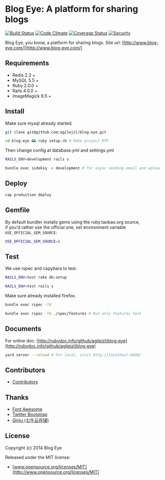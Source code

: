 Blog Eye: A platform for sharing blogs
=======

[![Build Status](http://img.shields.io/travis/agilejzl/blog-eye.svg)][travis]
[![Code Climate](http://img.shields.io/codeclimate/github/agilejzl/blog-eye.svg)][codeclimate]
[![Coverage Status](http://img.shields.io/coveralls/agilejzl/blog-eye.svg)][coveralls]
[![Security](https://hakiri.io/github/agilejzl/blog-eye/master.svg)][security]

[travis]: http://travis-ci.org/agilejzl/blog-eye
[codeclimate]: https://codeclimate.com/github/agilejzl/blog-eye
[coveralls]: https://coveralls.io/r/agilejzl/blog-eye
[security]: https://hakiri.io/github/agilejzl/blog-eye/master

Blog Eye, you know, a platform for sharing blogs. Site url: [http://www.blog-eye.com/](http://www.blog-eye.com/)

## Requirements  

* Redis 2.2 +
* MySQL 5.5 +
* Ruby 2.0.0 +
* Rails 4.0.0 +
* ImageMagick 6.5 +

## Install

Make sure mysql already started.  
```bash  
git clone git@github.com:agilejzl/blog-eye.git  

cd blog-eye && ruby setup.rb # Make project RTF  
```

Then change config at database.yml and settings.yml  
```bash  
RAILS_ENV=development rails s  

bundle exec sidekiq -e development # for async sending email and uploading  
```  

## Deploy  

```bash  
cap production deploy  
```  

## Gemfile  

By default bundler installs gems using the ruby.taobao.org source,   
if you'd rather use the official one, set environment variable `USE_OFFICIAL_GEM_SOURCE`:

```bash  
USE_OFFICIAL_GEM_SOURCE=1  
```  

## Test

We use rspec and capybara to test.  
```bash  
RAILS_ENV=test rake db:setup  

RAILS_ENV=test rails s  
```  

Make sure already installed firefox.  
```bash  
bundle exec rspec -fd  

bundle exec rspec -fd ./spec/features # Run only features test  
```  

## Documents

For online doc: [http://rubydoc.info/github/agilejzl/blog-eye](http://rubydoc.info/github/agilejzl/blog-eye)   
```bash  
yard server --reload # For local, visit http://localhost:8808/  
```  

## Contributors

* [Contributors](https://github.com/agilejzl/blog-eye/contributors)

## Thanks

* [Font Awesome](http://fontawesome.io/)
* [Twitter Bootstrap](http://getbootstrap.com/)
* [Qiniu (七牛云存储)](http://www.qiniu.com/)

## License

Copyright (c) 2014 Blog Eye

Released under the MIT license:

* [www.opensource.org/licenses/MIT](http://www.opensource.org/licenses/MIT)

